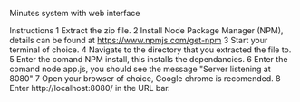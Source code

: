 Minutes system with web interface 

Instructions
1 Extract the zip file.
2 Install Node Package Manager (NPM), details can be found at https://www.npmjs.com/get-npm
3 Start your terminal of choice.
4 Navigate to the directory that you extracted the file to.
5 Enter the comand NPM install, this installs the dependancies.
6 Enter the comand node app.js, you should see the message "Server listening at 8080"
7 Open your browser of choice, Google chrome is recomended.
8 Enter http://localhost:8080/ in the URL bar.